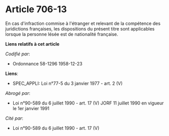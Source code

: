 # Article 706-13

En cas d'infraction commise à l'étranger et relevant de la compétence des juridictions françaises, les dispositions du
présent titre sont applicables lorsque la personne lésée est de nationalité française.

**Liens relatifs à cet article**

_Codifié par_:

  - Ordonnance 58-1296 1958-12-23

**Liens**:

  - SPEC_APPLI: Loi n°77-5 du 3 janvier 1977 - art. 2 (V)

_Abrogé par_:

  - Loi n°90-589 du 6 juillet 1990 - art. 17 (V) JORF 11 juillet 1990 en vigueur le 1er janvier 1991

_Cité par_:

  - Loi n°90-589 du 6 juillet 1990 - art. 17 (V)
